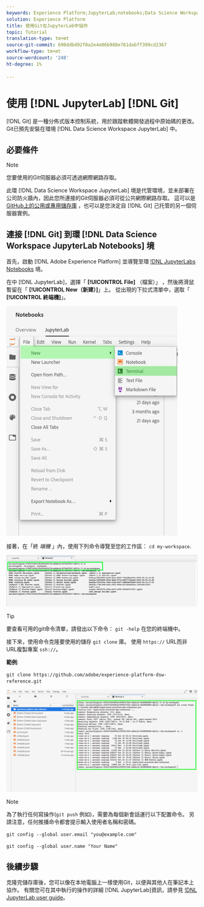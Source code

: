 ```yaml
---
keywords: Experience Platform;JupyterLab;notebooks;Data Science Workspace;popular topics;Git;Github
solution: Experience Platform
title: 使用Git在JupyterLab中協作
topic: Tutorial
translation-type: tm+mt
source-git-commit: 690ddbd92f0a2e4e06b988e761dabff399cd2367
workflow-type: tm+mt
source-wordcount: '248'
ht-degree: 1%

---
```



# 使用 [!DNL JupyterLab] [!DNL Git]

[!DNL Git] 是一種分佈式版本控制系統，用於跟蹤軟體開發過程中原始碼的更改。 Git已預先安裝在環境 [!DNL Data Science Workspace JupyterLab] 中。

## 必要條件

>[!NOTE]
>
> 您要使用的Git伺服器必須可透過網際網路存取。

此環 [!DNL Data Science Workspace JupyterLab] 境是代管環境，並未部署在公司防火牆內，因此您所連接的Git伺服器必須可從公共網際網路存取。 這可以是 [GitHub上的公用或專用儲存庫](https://github.com/) ，也可以是您決定自 [!DNL Git] 己托管的另一個伺服器實例。

## 連接 [!DNL Git] 到環 [!DNL Data Science Workspace JupyterLab Notebooks] 境

首先，啟動 [!DNL Adobe Experience Platform] 並導覽至環 [!DNL JupyterLabs Notebooks](https://platform.adobe.com/notebooks/jupyterLab) 境。

在中 [!DNL JupyterLab]，選擇「 **[!UICONTROL File]** （檔案）」 ，然後將滑鼠暫留在「 **[!UICONTROL New（新建）]**」上。 從出現的下拉式清單中，選取「 **[!UICONTROL 終端機]**」。

![JupyterLab Nav](../images/jupyterlab/tutorials/open-terminal.png)

接著，在「終 *端機* 」內，使用下列命令導覽至您的工作區： `cd my-workspace`.

![cd工作區](../images/jupyterlab/tutorials/find-workspace.png)

>[!TIP]
>
> 要查看可用的git命令清單，請發出以下命令： `git -help` 在您的終端機中。

接下來，使用命令克隆要使用的儲存 `git clone` 庫。 使用 `https://` URL而非URL複製專案 `ssh://`。

**範例**:

`git clone https://github.com/adobe/experience-platform-dsw-reference.git`

![克隆](../images/jupyterlab/tutorials/git-collaboration.png)

>[!NOTE]
>
> 為了執行任何寫操作(`git push` 例如)，需要為每個新會話運行以下配置命令。 另請注意，任何推播命令都會提示輸入使用者名稱和密碼。
>
>`git config --global user.email "you@example.com"`
>
>`git config --global user.name "Your Name"`

## 後續步驟

克隆完儲存庫後，您可以像在本地電腦上一樣使用Git，以便與其他人在筆記本上協作。 有關您可在其中執行的操作的詳細 [!DNL JupyterLab]資訊，請參見 [!DNL JupyterLab user guide](./overview.md)。
